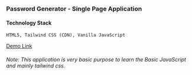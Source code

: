 ### Password Generator - Single Page Application

#### Technology Stack

    HTML5, Tailwind CSS (CDN), Vanilla JavaScript

<a href="https://passwordgenerator.dhaparesolutions.in/" target="_blank">Demo Link</a>

###### Note: This application is very basic purpose to learn the Basic JavaScript and mainly tailwind css.
